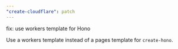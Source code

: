 ```yaml
---
"create-cloudflare": patch
---
```


fix: use workers template for Hono

Use a workers template instead of a pages template for `create-hono`.
